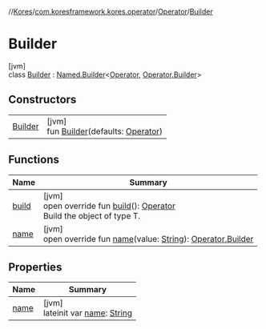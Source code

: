 //[Kores](../../../../index.md)/[com.koresframework.kores.operator](../../index.md)/[Operator](../index.md)/[Builder](index.md)

# Builder

[jvm]\
class [Builder](index.md) : [Named.Builder](../../../com.koresframework.kores.base/-named/-builder/index.md)<[Operator](../index.md), [Operator.Builder](index.md)>

## Constructors

| | |
|---|---|
| [Builder](-builder.md) | [jvm]<br>fun [Builder](-builder.md)(defaults: [Operator](../index.md)) |

## Functions

| Name | Summary |
|---|---|
| [build](build.md) | [jvm]<br>open override fun [build](build.md)(): [Operator](../index.md)<br>Build the object of type T. |
| [name](name.md) | [jvm]<br>open override fun [name](name.md)(value: [String](https://kotlinlang.org/api/latest/jvm/stdlib/kotlin/-string/index.html)): [Operator.Builder](index.md) |

## Properties

| Name | Summary |
|---|---|
| [name](name.md) | [jvm]<br>lateinit var [name](name.md): [String](https://kotlinlang.org/api/latest/jvm/stdlib/kotlin/-string/index.html) |

